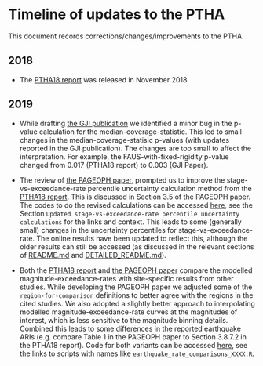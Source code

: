 # Timeline of updates to the PTHA 

This document records corrections/changes/improvements to the PTHA.


## 2018

* The [PTHA18 report](http://dx.doi.org/10.11636/Record.2018.041) was released in November 2018. 

## 2019

* While drafting [the GJI publication](https://doi.org/10.1093/gji/ggz260) we identified a minor 
bug in the p-value calculation for the median-coverage-statistic. This led to
small changes in the median-coverage-statisic p-values (with updates reported
in the GJI publication). The changes are too small to affect the
interpretation. For example, the FAUS-with-fixed-rigidity p-value changed from
0.017 (PTHA18 report) to 0.003 (GJI Paper). 

* The review of [the PAGEOPH paper](https://link.springer.com/article/10.1007/s00024-019-02299-w),
prompted us to improve the stage-vs-exceedance-rate percentile uncertainty calculation method from the
[PTHA18 report](http://dx.doi.org/10.11636/Record.2018.041). This is discussed in Section 3.5 of the PAGEOPH paper. 
The codes to do the revised calculations can be accessed
[here](../R/examples/austptha_template/EVENT_RATES/README.md), see the Section
`Updated stage-vs-exceedance-rate percentile uncertainty calculations` for the
links and context. This leads to some (generally small) changes in the
uncertainty percentiles for stage-vs-exceedance-rate. The online results have
been updated to reflect this, although the older results can still be accessed (as discussed in
the relevant sections of [README.md](README.md) and [DETAILED_README.md](DETAILED_README.md)).

* Both the [PTHA18 report](http://dx.doi.org/10.11636/Record.2018.041) and 
[the PAGEOPH paper](https://link.springer.com/article/10.1007/s00024-019-02299-w) 
compare the modelled magnitude-exceedance-rates with site-specific results from
other studies. While developing the PAGEOPH paper we adjusted some of the
`region-for-comparison` definitions to better agree with the regions in the
cited studies. We also adopted a slightly better approach to interpolating
modelled magnitude-exceedance-rate curves at the magnitudes of interest, which
is less sensitive to the magnitude binning details. Combined this leads to some
differences in the reported earthquake ARIs (e.g. compare Table 1 in the
PAGEOPH paper to Section 3.8.7.2 in the PTHA18 report). Code for both variants
can be accessed [here](../R/examples/austptha_template/EVENT_RATES/README.md),
see the links to scripts with names like `earthquake_rate_comparisons_XXXX.R`.


